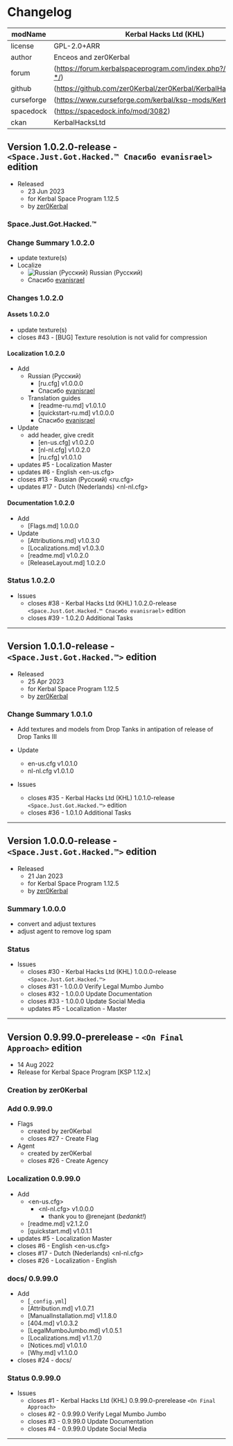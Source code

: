 # Changelog  
  
| modName    | Kerbal Hacks Ltd (KHL)                                            |
| ---------- | ----------------------------------------------------------------- |
| license    | GPL-2.0+ARR                                                       |
| author     | Enceos and zer0Kerbal                                             |
| forum      | (https://forum.kerbalspaceprogram.com/index.php?/topic/209352-*/) |
| github     | (https://github.com/zer0Kerbal/zer0Kerbal/KerbalHacksLtd)         |
| curseforge | (https://www.curseforge.com/kerbal/ksp-mods/KerbalHacksLtd)       |
| spacedock  | (https://spacedock.info/mod/3082)                                 |
| ckan       | KerbalHacksLtd                                                    |

## Version 1.0.2.0-release - `<Space.Just.Got.Hacked.™ Спасибо evanisrael>` edition

* Released
  * 23 Jun 2023
  * for Kerbal Space Program 1.12.5
  * by [zer0Kerbal](https://github.com/zer0Kerbal)

### Space.Just.Got.Hacked.™

### Change Summary 1.0.2.0

* update texture(s)
* Localize
  * ![Russian (Русский)](https://raw.githubusercontent.com/zer0Kerbal/zer0Kerbal/master/img/RU.png) Russian (Русский)
  * Спасибо [evanisrael](https://github/evanisrael)

### Changes 1.0.2.0

#### Assets 1.0.2.0

* update texture(s)
* closes #43 - [BUG] Texture resolution is not valid for compression

#### Localization 1.0.2.0

* Add
  * Russian (Русский)
    * [ru.cfg] v1.0.0.0
    * Спасибо [evanisrael](https://github/evanisrael)
  * Translation guides
    * [readme-ru.md] v1.0.1.0
    * [quickstart-ru.md] v1.0.0.0
    * Спасибо [evanisrael](https://github/evanisrael)
* Update
  * add header, give credit
    * [en-us.cfg] v1.0.2.0
    * [nl-nl.cfg] v1.0.2.0
    * [ru.cfg] v1.0.1.0
* updates #5 - Localization Master
* updates #6 - English <en-us.cfg>
* closes #13 - Russian (Русский) <ru.cfg>
* updates #17 - Dutch (Nederlands) <nl-nl.cfg>

#### Documentation 1.0.2.0

* Add
  * [Flags.md] 1.0.0.0
* Update
  * [Attributions.md] v1.0.3.0
  * [Localizations.md] v1.0.3.0
  * [readme.md] v1.0.2.0
  * [ReleaseLayout.md] 1.0.2.0

### Status 1.0.2.0

* Issues
  * closes #38 - Kerbal Hacks Ltd (KHL) 1.0.2.0-release `<Space.Just.Got.Hacked.™ Спасибо evanisrael>` edition
  * closes #39 - 1.0.2.0 Additional Tasks

---

## Version 1.0.1.0-release - `<Space.Just.Got.Hacked.™>` edition

* Released
  * 25 Apr 2023
  * for Kerbal Space Program 1.12.5
  * by [zer0Kerbal](https://github.com/zer0Kerbal)

### Change Summary 1.0.1.0

* Add textures and models from Drop Tanks in antipation of release of Drop Tanks III
* Update
  * en-us.cfg v1.0.1.0
  * nl-nl.cfg v1.0.1.0

* Issues
  * closes #35 - Kerbal Hacks Ltd (KHL) 1.0.1.0-release `<Space.Just.Got.Hacked.™>` edition
  * closes #36 - 1.0.1.0 Additional Tasks

---

## Version 1.0.0.0-release - `<Space.Just.Got.Hacked.™>` edition

* Released
  * 21 Jan 2023
  * for Kerbal Space Program 1.12.5
  * by [zer0Kerbal](https://github.com/zer0Kerbal)

### Summary 1.0.0.0

* convert and adjust textures
* adjust agent to remove log spam

### Status

* Issues
  * closes #30 - Kerbal Hacks Ltd (KHL) 1.0.0.0-release `<Space.Just.Got.Hacked.™>`
  * closes #31 - 1.0.0.0 Verify Legal Mumbo Jumbo
  * closes #32 - 1.0.0.0 Update Documentation
  * closes #33 - 1.0.0.0 Update Social Media
  * updates #5 - Localization - Master

---

## Version 0.9.99.0-prerelease - `<On Final Approach>` edition

* 14 Aug 2022
* Release for Kerbal Space Program [KSP 1.12.x]

### Creation by zer0Kerbal

### Add 0.9.99.0

* Flags
  * created by zer0Kerbal
  * closes #27 - Create Flag
* Agent
  * created by zer0Kerbal
  * closes #26 - Create Agency

### Localization 0.9.99.0

* Add
  * <en-us.cfg>
    * <nl-nl.cfg> v1.0.0.0
      * thank you to @renejant (*bedankt!*)
  * [readme.md] v2.1.2.0
  * [quickstart.md] v1.0.1.1
* updates #5 - Localization Master
* closes #6 - English <en-us.cfg>
* closes #17 - Dutch (Nederlands) <nl-nl.cfg>
* closes #26 - Localization - English

### docs/ 0.9.99.0

* Add
  * [`_config.yml`]
  * [Attribution.md] v1.0.7.1
  * [ManualInstallation.md] v1.1.8.0
  * [404.md] v1.0.3.2
  * [LegalMumboJumbo.md] v1.0.5.1
  * [Localizations.md] v1.1.7.0
  * [Notices.md] v1.0.1.0
  * [Why.md] v1.1.0.0
* closes #24 - docs/

### Status 0.9.99.0

* Issues
  * closes #1 - Kerbal Hacks Ltd (KHL) 0.9.99.0-prerelease `<On Final Approach>`
  * closes #2 - 0.9.99.0 Verify Legal Mumbo Jumbo
  * closes #3 - 0.9.99.0 Update Documentation
  * closes #4 - 0.9.99.0 Update Social Media

---
